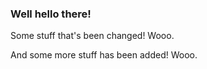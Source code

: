 ### Well hello there!

Some stuff that's been changed! Wooo.

And some more stuff has been added! Wooo.
